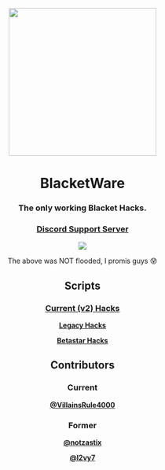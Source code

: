 <div align="center">
  <img src="https://avatars.githubusercontent.com/u/107235566?s=200&v=4" width="300">
  <h1>BlacketWare</h1>
  <h3>The only working Blacket Hacks.</h3>
  <h3><a href="https://discord.gg/BJCms66bcu">Discord Support Server</a></h3>
  
  ![](https://komarev.com/ghpvc/?username=BlacketWare&color=lightgrey)
  <p>The above was NOT flooded, I promis guys 😰</p>
  
  <h2>Scripts</h2>
  <h3><a href="https://github.com/BlacketWare/v2">Current (v2) Hacks</a></h3>
  <p><b><a href="https://github.com/BlacketWare/Legacy">Legacy Hacks</a></b></p>
  <p><b><a href="https://github.com/BlacketWare/Betastar">Betastar Hacks</a></b></p>
  
  <h2>Contributors</h2>
  <h3>Current</h3>
  <p><b><a href="https://github.com/VillainsRule4000">@VillainsRule4000</a></b></p>
  <h3>Former</h3>
  <p><b><a href="https://replit.com/@notzastix">@notzastix</a></b></p>
  <p><b><a href="https://acaiberii.win">@l2vy7</a></b></p>
<div>
